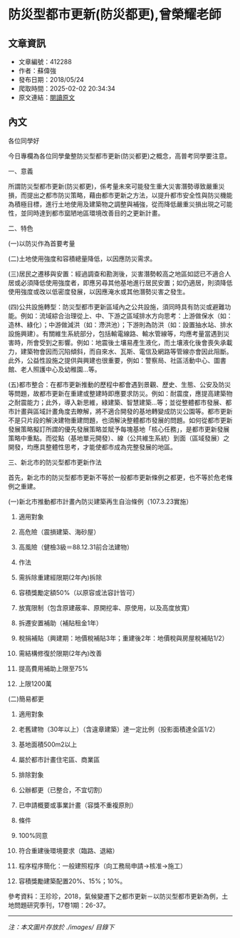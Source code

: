 # 防災型都市更新(防災都更),曾榮耀老師

## 文章資訊
- 文章編號：412288
- 作者：蘇偉強
- 發布日期：2018/05/24
- 爬取時間：2025-02-02 20:34:34
- 原文連結：[閱讀原文](https://real-estate.get.com.tw/Columns/detail.aspx?no=412288)

## 內文
各位同學好

今日專欄為各位同學彙整防災型都市更新(防災都更)之概念，高普考同學要注意。

一、意義

所謂防災型都市更新(防災都更)，係考量未來可能發生重大災害潛勢導致嚴重災損，而提出之都市防災策略，藉由都市更新之方法，以提升都市安全性與防災機能為積極目標，進行土地使用及建築物之調整與補強，從而降低嚴重災損出現之可能性，並同時達到都市窳陋地區環境改善目的之更新計畫。

二、特色

(一)以防災作為首要考量

(二)土地使用強度和容積總量降低，以因應防災需求。

(三)居民之遷移與安置：經過調查和勘測後，災害潛勢較高之地區如認已不適合人居或必須降低使用強度者，即應另尋其他基地進行居民安置；如仍適居，則須降低使用強度或改以低密度發展，以因應淹水或其他潛勢災害之發生。

(四)公共設施轉型：防災型都市更新區域內之公共設施，須同時具有防災或避難功能。例如：流域綜合治理從上、中、下游之區域排水方向思考：上游做保水（如：造林、綠化）；中游做減洪（如：滯洪池）；下游則為防洪（如：設置抽水站、排水設施興建）。有關維生系統部分，包括輸電線路、輸水管線等，均應考量當遇到災害時，所會受到之影響。例如：地震後土壤易產生液化，而土壤液化後會喪失承載力，建築物會因而沉陷傾斜，而自來水、瓦斯、電信及網路等管線亦會因此阻斷。此外，公益性設施之提供與興建也很重要，例如：警察局、社區活動中心、圖書館、老人照護中心及幼稚園...等。

(五)都市整合：在都市更新推動的歷程中都會遇到景觀、歷史、生態、公安及防災等問題，故都市更新在重建或整建時即應要求防災。例如：耐震度，應提高建築物之耐震能力；此外，導入新思維，綠建築、智慧建築…等；並從整體都市發展、都市計畫與區域計畫角度去瞭解，將不適合開發的基地轉變成防災公園等。都市更新不是只片段的解決建物重建問題，也須解決整體都市發展的問題。如何從都市更新發展策略擬訂所謂的優先發展策略並賦予每塊基地「核心任務」，是都市更新發展策略中重點。而從點（基地單元開發）、線（公共維生系統）到面（區域發展）之開發，均應具整體性思考，才能使都市成為完整發展的地區。

三、新北市的防災型都市更新作法

首先，新北市的防災型都市更新不等於一般都市更新條例之都更，也不等於危老條例之重建。

(一)新北市推動都市計畫內防災建築再生自治條例（107.3.23實施）

1. 適用對象

1. 高危險（震損建築、海砂屋）

2. 高風險（健檢3級＝88.12.31前合法建物）

2. 作法

1. 需拆除重建經限期(2年內)拆除

1. 容積獎勵定額50%（以原容或法容計皆可）

2. 放寬限制（包含原建蔽率、原開挖率、原使用，以及高度放寬）

3. 拆遷安置補助（補貼租金1年）

4. 稅捐補貼（興建期：地價稅補貼3年；重建後2年：地價稅與房屋稅補貼1/2）

2. 需結構修復於限期(2年內)改善

1. 提高費用補助上限至75%

2. 上限1200萬

(二)簡易都更

1. 適用對象

1. 老舊建物（30年以上）（含違章建築）達一定比例（投影面積達全區1/2）

2. 基地面積500m2以上

3. 屬於都市計畫住宅區、商業區

2. 排除對象

1. 公辦都更（已整合，不宜切割）

2. 已申請概要或事業計畫（容獎不重複原則）

3. 條件

1. 100%同意

2. 符合重建後環境要求（臨路、退縮）

4. 程序程序簡化：一般建照程序（向工務局申請→核准→施工）

5. 容積獎勵建築配置20%、15%；10%。

參考資料：王珍珍，2018，氣候變遷下之都市更新－以防災型都市更新為例，土地問題研究季刊，17卷1期：26-37。

---
*注：本文圖片存放於 ./images/ 目錄下*
